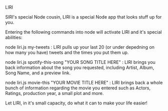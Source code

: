 LIRI

SIRI's special Node cousin, LIRI is a special Node app that looks stuff up for you.

Entering the following commands into node will activate LIRI and it's special abilities:

node liri.js my-tweets : LIRI pulls up your last 20 (or under depedning on how many you have) tweets and the times you put them up.

node liri.js spotify-this-song "YOUR SONG TITLE HERE" : LIRI brings you back information about the song you requested, including Artist, Album, 														Song Name, and a preview link. 

node liri.js movie-this "YOUR MOVIE TITLE HERE" : LIRI brings back a whole bunch of information regarding the movie you entered such as Actors, 												  Ratings, production year, a small plot and more.

Let LIRI, in it's small capacity, do what it can to make your life easier!